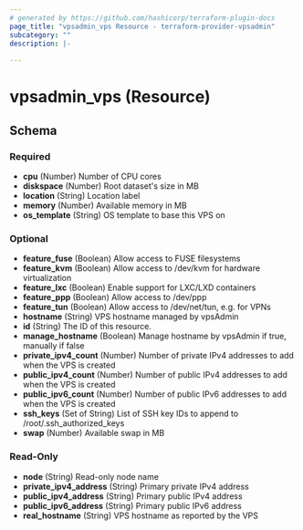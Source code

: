 ```yaml
---
# generated by https://github.com/hashicorp/terraform-plugin-docs
page_title: "vpsadmin_vps Resource - terraform-provider-vpsadmin"
subcategory: ""
description: |-
  
---
```


# vpsadmin_vps (Resource)





<!-- schema generated by tfplugindocs -->
## Schema

### Required

- **cpu** (Number) Number of CPU cores
- **diskspace** (Number) Root dataset's size in MB
- **location** (String) Location label
- **memory** (Number) Available memory in MB
- **os_template** (String) OS template to base this VPS on

### Optional

- **feature_fuse** (Boolean) Allow access to FUSE filesystems
- **feature_kvm** (Boolean) Allow access to /dev/kvm for hardware virtualization
- **feature_lxc** (Boolean) Enable support for LXC/LXD containers
- **feature_ppp** (Boolean) Allow access to /dev/ppp
- **feature_tun** (Boolean) Allow access to /dev/net/tun, e.g. for VPNs
- **hostname** (String) VPS hostname managed by vpsAdmin
- **id** (String) The ID of this resource.
- **manage_hostname** (Boolean) Manage hostname by vpsAdmin if true, manually if false
- **private_ipv4_count** (Number) Number of private IPv4 addresses to add when the VPS is created
- **public_ipv4_count** (Number) Number of public IPv4 addresses to add when the VPS is created
- **public_ipv6_count** (Number) Number of public IPv6 addresses to add when the VPS is created
- **ssh_keys** (Set of String) List of SSH key IDs to append to /root/.ssh_authorized_keys
- **swap** (Number) Available swap in MB

### Read-Only

- **node** (String) Read-only node name
- **private_ipv4_address** (String) Primary private IPv4 address
- **public_ipv4_address** (String) Primary public IPv4 address
- **public_ipv6_address** (String) Primary public IPv6 address
- **real_hostname** (String) VPS hostname as reported by the VPS


